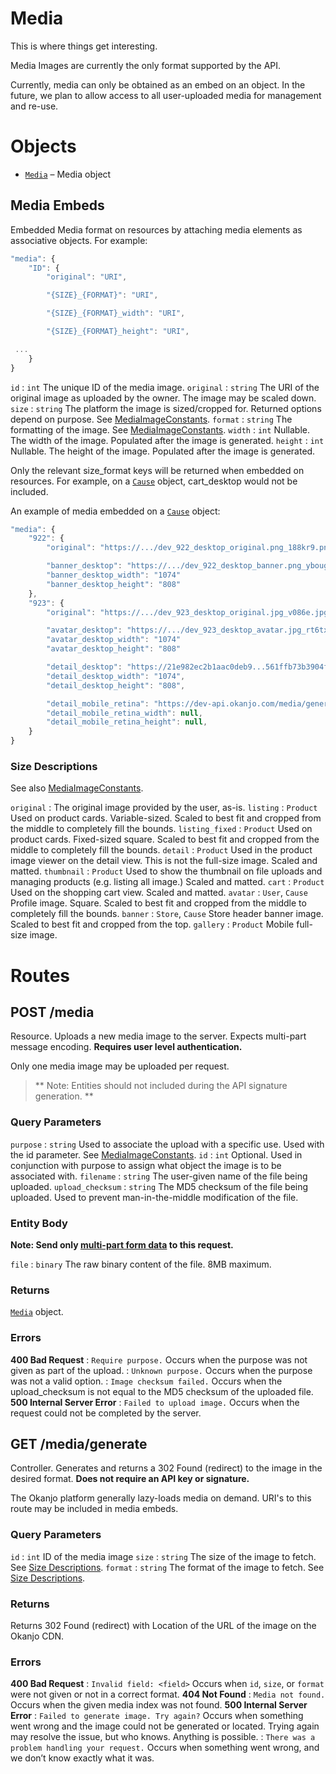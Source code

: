 
# Media

This is where things get interesting.

Media Images are currently the only format supported by the API.

Currently, media can only be obtained as an embed on an object. In the future, we plan to allow access to all
user-uploaded media for management and re-use.

# Objects

* [`Media`](Objects.html#Media) – Media object


## Media Embeds

Embedded Media format on resources by attaching media elements as associative objects. For example:

```js
"media": {
    "ID": {
        "original": "URI",

        "{SIZE}_{FORMAT}": "URI",

        "{SIZE}_{FORMAT}_width": "URI",

        "{SIZE}_{FORMAT}_height": "URI",

 ...
    }
}
```

`id`
:   `int`  The unique ID of the media image.
`original`
:   `string`  The URI of the original image as uploaded by the owner. The image may be scaled down.
`size`
:   `string`  The platform the image is sized/cropped for. Returned options depend on purpose. See [MediaImageConstants](Constants.html#MediaImageConstants).
`format`
:   `string`  The formatting of the image. See [MediaImageConstants](Constants.html#MediaImageConstants).
`width`
:   `int` Nullable. The width of the image. Populated after the image is generated.
`height`
:   `int` Nullable. The height of the image. Populated after the image is generated.


Only the relevant size_format keys will be returned when embedded on resources. For example, on a [`Cause`](Objects.html#Cause) object, cart_desktop would not be included.

An example of media embedded on a [`Cause`](Objects.html#Cause) object:

```js
"media": {
    "922": {
        "original": "https://.../dev_922_desktop_original.png_188kr9.png",

        "banner_desktop": "https://.../dev_922_desktop_banner.png_yboug.png"
        "banner_desktop_width": "1074"
        "banner_desktop_height": "808"
    },
    "923": {
        "original": "https://.../dev_923_desktop_original.jpg_v086e.jpg",

        "avatar_desktop": "https://.../dev_923_desktop_avatar.jpg_rt6tx.jpg"
        "avatar_desktop_width": "1074"
        "avatar_desktop_height": "808"

        "detail_desktop": "https://21e982ec2b1aac0deb9...561ffb73b3904fcb.ssl.cf1.rackcdn.com/dev_ufq6r_228359_desktop_detail.jpg",
        "detail_desktop_width": "1074",
        "detail_desktop_height": "808",

        "detail_mobile_retina": "https://dev-api.okanjo.com/media/generate?id=228359&format=mobile_retina&size=detail",
        "detail_mobile_retina_width": null,
        "detail_mobile_retina_height": null,
    }
}
```


### Size Descriptions

See also [MediaImageConstants](Constants.html#MediaImageConstants).

`original`
:   The original image provided by the user, as-is.
`listing`
:   `Product` Used on product cards. Variable-sized. Scaled to best fit and cropped from the middle to completely fill the bounds.
`listing_fixed`
:   `Product` Used on product cards. Fixed-sized square. Scaled to best fit and cropped from the middle to completely fill the bounds.
`detail`
:   `Product` Used in the product image viewer on the detail view. This is not the full-size image. Scaled and matted.
`thumbnail`
:   `Product` Used to show the thumbnail on file uploads and managing products (e.g. listing all image.) Scaled and matted.
`cart`
:   `Product` Used on the shopping cart view. Scaled and matted.
`avatar`
:   `User`, `Cause` Profile image. Square. Scaled to best fit and cropped from the middle to completely fill the bounds.
`banner`
:   `Store`, `Cause` Store header banner image. Scaled to best fit and cropped from the top.
`gallery`
:   `Product` Mobile full-size image.


# Routes

## POST /media

Resource. Uploads a new media image to the server. Expects multi-part message encoding. **Requires user level authentication.**

Only one media image may be uploaded per request.

>   ** Note: Entities should not included during the API signature generation. **

### Query Parameters

`purpose`
:   `string` Used to associate the upload with a specific use. Used with the id parameter. See [MediaImageConstants](Constants.html#MediaImageConstants).
`id`
:   `int` Optional. Used in conjunction with purpose to assign what object the image is to be associated with.
`filename`
:   `string` The user-given name of the file being uploaded.
`upload_checksum`
:   `string` The MD5 checksum of the file being uploaded. Used to prevent man-in-the-middle modification of the file.


### Entity Body

**Note: Send only [multi-part form data](http://tools.ietf.org/html/rfc2388) to this request.**

`file`
:   `binary` The raw binary content of the file. 8MB maximum.


### Returns

[`Media`](Objects.html#Media) object.

### Errors

**400 Bad Request**
:   `Require purpose.` Occurs when the purpose was not given as part of the upload.
:   `Unknown purpose.` Occurs when the purpose was not a valid option.
:   `Image checksum failed.` Occurs when the upload_checksum is not equal to the MD5 checksum of the uploaded file.
**500 Internal Server Error**
:   `Failed to upload image.` Occurs when the request could not be completed by the server.


## GET /media/generate

Controller. Generates and returns a 302 Found (redirect) to the image in the desired format. **Does not require an API key or signature.**

The Okanjo platform generally lazy-loads media on demand. URI's to this route may be included in media embeds.

### Query Parameters

`id`
:   `int` ID of the media image
`size`
:   `string` The size of the image to fetch. See [Size Descriptions](Media.html#sizedescriptions).
`format`
:   `string` The format of the image to fetch. See [Size Descriptions](Media.html#sizedescriptions).



### Returns

Returns 302 Found (redirect) with Location of the URL of the image on the Okanjo CDN.

### Errors

**400 Bad Request**
:   `Invalid field: <field>` Occurs when `id`, `size`, or `format` were not given or not in a correct format.
**404 Not Found**
:   `Media not found.` Occurs when the given media index was not found.
**500 Internal Server Error**
:   `Failed to generate image. Try again?` Occurs when something went wrong and the image could not be generated or located. Trying again may resolve the issue, but who knows. Anything is possible.
:   `There was a problem handling your request.` Occurs when something went wrong, and we don’t know exactly what it was.